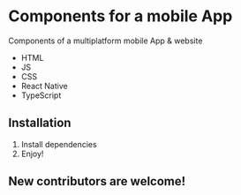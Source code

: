 # Components for a mobile App

Components of a multiplatform mobile App & website

- HTML
- JS
- CSS
- React Native
- TypeScript

## Installation

1. Install dependencies 
2. Enjoy!

## New contributors are welcome!
